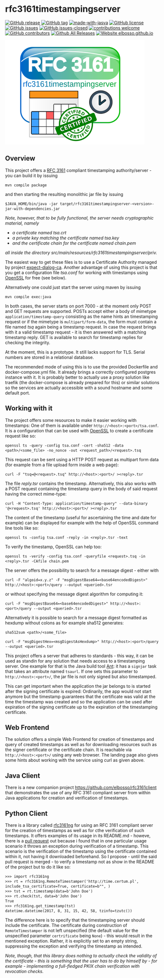 # rfc3161timestampingserver

<!---
[![start with why](https://img.shields.io/badge/start%20with-why%3F-brightgreen.svg?style=flat)](http://www.ted.com/talks/simon_sinek_how_great_leaders_inspire_action)
--->
[![GitHub release](https://img.shields.io/github/release/elbosso/rfc3161timestampingserver/all.svg?maxAge=1)](https://GitHub.com/elbosso/rfc3161timestampingserver/releases/)
[![GitHub tag](https://img.shields.io/github/tag/elbosso/rfc3161timestampingserver.svg)](https://GitHub.com/elbosso/rfc3161timestampingserver/tags/)
[![made-with-jasva](https://img.shields.io/badge/Made%20with-Java-9cf)](https://www.java.com)
[![GitHub license](https://img.shields.io/github/license/elbosso/rfc3161timestampingserver.svg)](https://github.com/elbosso/rfc3161timestampingserver/blob/master/LICENSE)
[![GitHub issues](https://img.shields.io/github/issues/elbosso/rfc3161timestampingserver.svg)](https://GitHub.com/elbosso/rfc3161timestampingserver/issues/)
[![GitHub issues-closed](https://img.shields.io/github/issues-closed/elbosso/rfc3161timestampingserver.svg)](https://GitHub.com/elbosso/rfc3161timestampingserver/issues?q=is%3Aissue+is%3Aclosed)
[![contributions welcome](https://img.shields.io/badge/contributions-welcome-brightgreen.svg?style=flat)](https://github.com/elbosso/rfc3161timestampingserver/issues)
[![GitHub contributors](https://img.shields.io/github/contributors/elbosso/rfc3161timestampingserver.svg)](https://GitHub.com/elbosso/rfc3161timestampingserver/graphs/contributors/)
[![Github All Releases](https://img.shields.io/github/downloads/elbosso/rfc3161timestampingserver/total.svg)](https://github.com/elbosso/rfc3161timestampingserver)
[![Website elbosso.github.io](https://img.shields.io/website-up-down-green-red/https/elbosso.github.io.svg)](https://elbosso.github.io/)

![rfc3161timestampingserver_logo](src/main/resources/site/rfc3161timestampingserver_logo.png)

## Overview

This project offers a [RFC 3161](https://tools.ietf.org/html/rfc3161) compliant timestamping authority/server - you can build it by issuing

```
mvn compile package
```

and then starting the resulting monolithic jar file by issuing

```
$JAVA_HOME/bin/java -jar target/rfc3161timestampingserver-<version>-jar-with-dependencies.jar
```
*Note, however, that to be fully functional, the server needs cryptographic
material, namely*
 * *a certificate named _tsa.crt_*
 * *a private key matching the certificate named _tsa.key_*
 * *and the certificate chain for the certificate named _chain.pem_*
 
*all inside the directory _src/main/resources/rfc3161timestampingserver/priv_.*

The easiest way to get these files is to use a Certificate Authority
managed by project [expect-dialog-ca](https://github.com/elbosso/expect-dialog-ca).
Another advantage of using this project is that you get a configuration file
_tsa.conf_ for working with timestamps using 
[OpenSSL](https://www.openssl.org/) for free (see below).

Alternatively one could just start the server using maven by  issuing

```
mvn compile exec:java
```

In both cases, the server starts on port 7000 - at the moment
only POST  and GET requests are supported. POSTs accept either a body of mimetype
`application/timestamp-query` consisting as the name hints an timestamping request
or if the mimetype is `multipart/form-data`, the form must contain a file
named _tsq_ again being a timestamp request. In case the request brings with it
a valid timestamp request - it is then answered with a matching timestamp reply.
GET is available to search for timestamp replies for checking the integrity.

At the moment, this is a prototype. It still lacks support for TLS.
Serial numbers are stored in a relational database.

The recommended mode of using this is to use the provided Dockerfile 
and docker-compose.yml file. It already brings a correctly configured postgres
instance with it. It is probably better 
to actually use a proxy solution like traefik (the docker-compose is 
already prepared for this) or similar
solutions so the services are actually accessible with a sound hostname and 
some default port.

## Working with it

The project offers some resources to make it easier working with timestamps:
One of them is available under `http://<host>:<port>/tsa.conf`.
It is a configuration that can be used with 
[OpenSSL](https://www.openssl.org/) to create a certificate
request like so:
```shell script
openssl ts -query -config tsa.conf -cert -sha512 -data <path>/<some_file> -no_nonce -out <request_path>/<request>.tsq
```
This request can be sent using a HTTP POST request as multipart form data
(for example from a file upload form inside a web page):
```shell script
curl -F "tsq=@<request>.tsq" http://<host>:<port>/ ><reply>.tsr
``` 
The file _reply.tsr_ contains the timestamp. Alternatively,
this also works with a POST request containing the timestamp query in 
the body of said request having the correct mime-type:
```shell script
curl -H "Content-Type: application/timestamp-query" --data-binary '@<request>.tsq' http://<host>:<port>/ ><reply>.tsr
```
The content of the timestamp (useful for ascertaining the time and date
for example) can be displayed for example with the help of 
OpenSSL command line tools like so:
```shell script
openssl ts -config tsa.conf -reply -in <reply>.tsr -text
```
To verify the timestamp, OpenSSL can help too:
```shell script
openssl ts -verify -config tsa.conf -queryfile <request>.tsq -in <reply>.tsr -CAfile chain.pem
```

The server offers the possibility to search for a message digest - either
with 

```shell script
curl -F "algoid=x.y.z" -F "msgDigestBase64=<base64encodedDigest>" http://<host>:<port>/query --output <queried>.tsr
```

or without specifying the message digest algorithm for computing it:

```shell script
curl -F "msgDigestBase64=<base64encodedDigest>" http://<host>:<port>/query --output <queried>.tsr
```

Alternatively it is possible to search for a message digest formatted as hexdump
without colons as for example sha512 generates:

```shell script
sha512sum <path>/<some_file>
```

```shell script
curl -F "msgDigestHex=<msgDigestAsHexdump>" http://<host>:<port>/query --output <queried>.tsr
```

This project offers a server that adheres to standards - this way, it
can be used as standin for any solution that needs access to a timestamping
server. One example for that is the Java build tool [Ant](https://ant.apache.org/): 
it has a `signjar`
task that takes an attribute named `tsaurl`. If one sets this parameter to
`http://<host>:<port>/`, the jar file is not only signed but also timestamped.

This can get important when the application the jar belongs to is started after
the signing certificate is expired: Ordinarily, the app would not start anymore
but the timestamp guarantees that the certificate was valid at the time 
the timestamp was created and so the application can be used after expiration of the signing
certificate up to the expiration of the timestamping certificate.

## Web Frontend

The solution offers a simple Web Frontend for creation of timestamps and query of created timestamps as
well as for downloading resources such as the signer certificate or the certificate chain. It is 
reachable via `http://<host>:<port>/` using any web browser. The landing page also gives some hints about working
with the service using curl as given above.

## Java Client

There is a new companion project https://github.com/elbosso/rfc3161client that demonstrates the use of
any RFC 3161 compliant server from within Java applications for creation and verification of timestamps.

## Python Client

There is a library called  [rfc3161ng](https://github.com/trbs/rfc3161ng) for using an RFC 3161 compliant server
for the creation of timestamps as well as for cthe verification of such timestamps. It offers examples of
its usage in its README.md - howeve, there is a [pull request](https://github.com/trbs/rfc3161ng/pull/21) out
because i found that in one particular usage scenario it throws an exception during verification of a timestamp. This scenario is 
the verification of the timestamp using the certificate contained within it, not having it downloaded beforehand. So 
I propose - until the said pull request is merged - to verify a timestamp not as show in the README of the project but to do it like so:

    >>> import rfc3161ng
    >>> rt = rfc3161ng.RemoteTimestamper('http://time.certum.pl', include_tsa_certificate=True, certificate=b"", )
    >>> tst = rt.timestamp(data=b'John Doe')
    >>> rt.check(tst, data=b'John Doe')
    True
    >>> rfc3161ng.get_timestamp(tst)
    datetime.datetime(2017, 8, 31, 15, 42, 58, tzinfo=tzutc())
    
The difference here is to specify that the timestamping server should include the certificate. The certificate during construction of
`RemoteTimestamper` is not left unspecified (the default value for the unspecified parameter `certrificate` being `None`) - this
would result in the mentioned exception. Rather, it is explicitly set to an empty string, suppressing the exception and verifying the
timestamp as intended.

*Note, though, that this library does nothing to actually check the validity of the certificate - this is something that the user has to
do by himself by - for example - implementing a full-fledged PKIX chain verification with revocation checks.*
